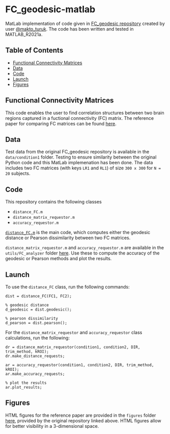 # FC_geodesic-matlab
MatLab implementation of code given in [FC_geodesic repository](https://github.com/makto-toruk/FC_geodesic) created by user [@makto_turuk](https://github.com/makto-toruk). The code has been written and tested in MATLAB_R2021a.

## Table of Contents
* [Functional Connectivity Matrices](#functional-connectivity-matrices)
* [Data](#data)
* [Code](#data)
* [Launch](#launch)
* [Figures](#figures)


## Functional Connectivity Matrices
This code enables the user to find correlation structures between two brain regions captured in a fuctional connectivity (FC) matrix. The reference paper for comparing FC matrices can be found [here](https://www.sciencedirect.com/science/article/pii/S1053811919309899). 

## Data
Test data from the original FC_geodesic repository is available in the `data/condition1` folder. Testing to ensure similarity between the original Python code and this MatLab implemenation has been done. The data includes two FC matrices (with keys `LR1` and `RL1`) of size `300 x 300` for `N = 20` subjects.

## Code
This repository contains the following classes
* `distance_FC.m`
* `distance_matrix_requestor.m`
* `accuracy_requestor.m`

[`distance_FC.m`](https://github.com/amarvi1/FC_geodesic-matlab/blob/main/utils/distance_FC/distance_FC.m) is the main code, which computes either the geodesic distance or Pearson dissimilarity between two FC matrices. 

`distance_matrix_requestor.m` and `accuracy_requestor.m` are available in the `utils/FC_analyzer` folder [here](https://github.com/amarvi1/FC_geodesic-matlab/tree/main/utils/FC_analyzer). Use these to compute the accuracy of the geodesic or Pearson methods and plot the results.

## Launch
To use the `distance_FC` class, run the following commands:
```
dist = distance_FC(FC1, FC2);

% geodesic distance
d_geodesic = dist.geodesic();

% pearson dissimilarity
d_pearson = dist.pearson();
```

For the `distance_matrix_requestor` and `accuracy_requestor` class calculations, run the following: 
```
dr = distance_matrix_requestor(condition1, condition2, DIR, trim_method, kROI);
dr.make_distance_requests;

ar = accuracy_requestor(condition1, condition2, DIR, trim_method, kROI);
ar.make_accuracy_requests;

% plot the results
ar.plot_results;
```

## Figures
HTML figures for the reference paper are provided in the `figures` folder [here](), provided by the original repository linked above. HTML figures allow for better visibility in a 3-dimensional space. 
